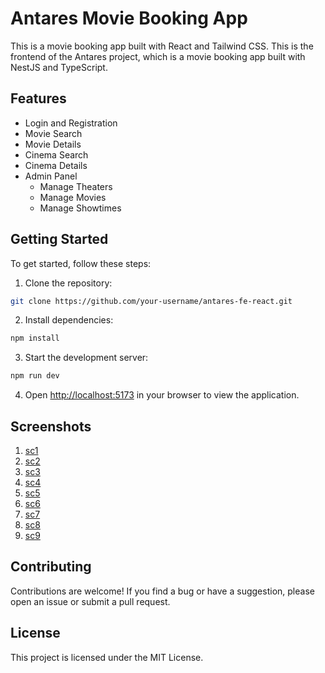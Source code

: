 # Antares Movie Booking App

This is a movie booking app built with React and Tailwind CSS. This is the frontend of the Antares project, which is a movie booking app built with NestJS and TypeScript.

## Features

- Login and Registration
- Movie Search
- Movie Details
- Cinema Search
- Cinema Details
- Admin Panel
  - Manage Theaters
  - Manage Movies
  - Manage Showtimes

## Getting Started

To get started, follow these steps:

1. Clone the repository:

```bash
git clone https://github.com/your-username/antares-fe-react.git
```

2. Install dependencies:

```bash
npm install
```

3. Start the development server:

```bash
npm run dev
```

4. Open [http://localhost:5173](http://localhost:5173) in your browser to view the application.

## Screenshots

1. [sc1](https://ibb.co.com/RkgZNkTt)
2. [sc2](https://ibb.co.com/FkRf8Fsb)
3. [sc3](https://ibb.co.com/pvmW24kc)
4. [sc4](https://ibb.co.com/8g8FWfm0)
5. [sc5](https://ibb.co.com/zVjCcVPW)
6. [sc6](https://ibb.co.com/5hZX8vGC)
7. [sc7](https://ibb.co.com/ZRrdVFx1)
8. [sc8](https://ibb.co.com/Y4SyXMBy)
9. [sc9](https://ibb.co.com/sd3Lx7Zj)

## Contributing

Contributions are welcome! If you find a bug or have a suggestion, please open an issue or submit a pull request.

## License

This project is licensed under the MIT License.
